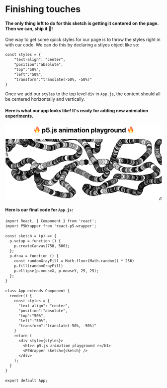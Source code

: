 # Finishing touches

#### The only thing left to do for this sketch is getting it centered on the page. Then we can, ship it 🚢!

One way to get some quick styles for our page is to throw the styles right in with our code. We can do this by declaring a stlyes object like so:

```
const styles = {
    "text-align": "center",
    "position":"absolute",
    "top":"50%",
    "left":"50%",
    "transform":"translate(-50%, -50%)"
}
```

Once we add our `styles` to the top level `div` in `App.js`, the content should all be centered horizontally and vertically.

#### Here is what our app looks like! It's ready for adding new animiation experiments.

![final-app](https://raw.githubusercontent.com/learn-byte/interactive-p5js-background/master/assets/images/final-app.png)


#### Here is our final code for `App.js`:

```
import React, { Component } from 'react';
import P5Wrapper from 'react-p5-wrapper';

const sketch = (p) => {
  p.setup = function () {
    p.createCanvas(750, 500);
  };
  p.draw = function () {
    const randomGrayFill = Math.floor(Math.random() * 256)
    p.fill(randomGrayFill)
    p.ellipse(p.mouseX, p.mouseY, 25, 25);
  };
}

class App extends Component {
  render() {
    const styles = {
      "text-align": "center",
      "position":"absolute",
      "top":"50%",
      "left":"50%",
      "transform":"translate(-50%, -50%)"
    }
    return (
      <div style={styles}>
        <h1>🔥 p5.js animation playground 🔥</h1>
        <P5Wrapper sketch={sketch} />
      </div>
    );
  }
}

export default App;
```